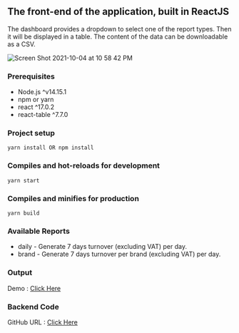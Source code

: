 ## The front-end of the application, built in ReactJS

The dashboard provides a dropdown to select one of the report types. Then it will be displayed in a table. The content of the data can be downloadable as a CSV.

![Screen Shot 2021-10-04 at 10 58 42 PM](https://user-images.githubusercontent.com/80531625/135896997-1e20932c-b6f8-439e-966a-2246425bf30f.png)

### Prerequisites

* Node.js ^v14.15.1
* npm or yarn
* react ^17.0.2
* react-table ^7.7.0

### Project setup
```
yarn install OR npm install
```

### Compiles and hot-reloads for development
```
yarn start
```

### Compiles and minifies for production
```
yarn build
```

### Available Reports

* daily - Generate 7 days turnover (excluding VAT) per day.
* brand - Generate 7 days turnover per brand (excluding VAT) per day.

### Output

Demo : [Click Here](https://code1.codesands.com/)

### Backend Code

GitHub URL : [Click Here](https://github.com/dilannet777/report_tool_api)
